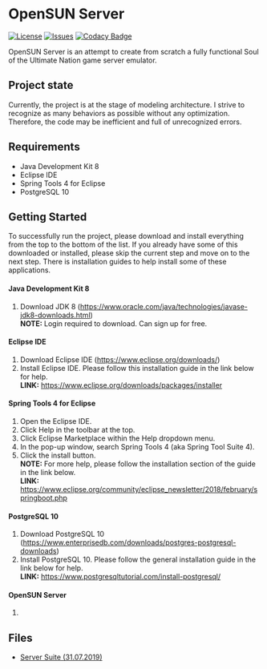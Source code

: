 # OpenSUN Server

[![License](https://img.shields.io/github/license/cwanix/opensun-server.svg)](LICENSE)
[![Issues](https://img.shields.io/github/issues/cwanix/opensun-server.svg)](ISSUES)
[![Codacy Badge](https://api.codacy.com/project/badge/Grade/486a6e567a6c4c6396e67467a38175bc)](https://www.codacy.com/app/CwaniX/OpenSUN-Server?utm_source=github.com&amp;utm_medium=referral&amp;utm_content=CwaniX/OpenSUN-Server&amp;utm_campaign=Badge_Grade)

OpenSUN Server is an attempt to create from scratch a fully functional Soul of the Ultimate Nation game server emulator.

## Project state
Currently, the project is at the stage of modeling architecture. I strive to recognize as many behaviors as possible without any optimization. Therefore, the code may be inefficient and full of unrecognized errors.

## Requirements
 - Java Development Kit 8
 - Eclipse IDE
 - Spring Tools 4 for Eclipse
 - PostgreSQL 10

## Getting Started
To successfully run the project, please download and install everything from the top to the bottom of the list. If you already have some of this downloaded or installed, please skip the current step and move on to the next step. There is installation guides to help install some of these applications.

#### Java Development Kit 8
1) Download JDK 8 (https://www.oracle.com/java/technologies/javase-jdk8-downloads.html)
<br><b>NOTE:</b> Login required to download. Can sign up for free.

#### Eclipse IDE
1) Download Eclipse IDE (https://www.eclipse.org/downloads/)
2) Install Eclipse IDE. Please follow this installation guide in the link below for help.
<br><b>LINK:</b> https://www.eclipse.org/downloads/packages/installer

#### Spring Tools 4 for Eclipse
1) Open the Eclipse IDE.
2) Click Help in the toolbar at the top.
3) Click Eclipse Marketplace within the Help dropdown menu.
4) In the pop-up window, search Spring Tools 4 (aka Spring Tool Suite 4).
5) Click the install button.
<br><b>NOTE:</b> For more help, please follow the installation section of the guide in the link below.
<br><b>LINK:</b> https://www.eclipse.org/community/eclipse_newsletter/2018/february/springboot.php

#### PostgreSQL 10
1) Download PostgreSQL 10 (https://www.enterprisedb.com/downloads/postgres-postgresql-downloads)
2) Install PostgreSQL 10. Please follow the general installation guide in the link below for help.
<br><b>LINK:</b> https://www.postgresqltutorial.com/install-postgresql/
  
 #### OpenSUN Server
1) 

## Files
 - [Server Suite (31.07.2019)](https://drive.google.com/open?id=18D...r9pEusguJf8rUe)
